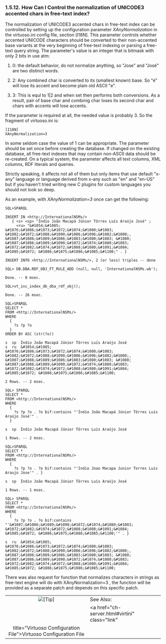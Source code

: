 <div>

<div>

<div>

<div>

### 1.5.12. How Can I Control the normalization of UNICODE3 accented chars in free-text index?

</div>

</div>

</div>

The normalization of UNICODE3 accented chars in free-text index can be
controlled by setting up the configuration parameter
<span class="emphasis">*XAnyNormalization*</span> in the virtuoso.ini
config file, section \[I18N\]. This parameter controls whether accented
UNICODE characters should be converted to their non-accented base
variants at the very beginning of free-text indexing or parsing a
free-text query string. The parameter's value is an integer that is
bitmask with only 2 bits in use atm:

<div>

1.  0: the default behavior, do not normalize anything, so "Jose" and
    "José" are two distinct words.

2.  2: Any combined char is converted to its (smallest known) base. So
    "é" will lose its accent and become plain old ASCII "e".

3.  3: This is equl to 1\|2 and when set then performs both conversions.
    As a result, pair of base char and combinig char loses its second
    char and chars with accents will lose accents.

</div>

If the parameter is required at all, the needed value is probably 3. So
the fragment of virtuoso.ini is:

``` programlisting
[I18N]
XAnyNormalization=3
```

In some seldom case the value of 1 can be appropriate. The parameter
should be set once before creating the database. If changed on the
existing database, all free-text indexes that may contain non-ASCII data
should be re-created. On a typical system, the parameter affects all
text columns, XML columns, RDF literals and queries.

Strictly speaking, it affects not all of them but only items that use
default "x-any" language or language derived from x-any such as "en" and
"en-US" but if you haven't tried writing new C plugins for custom
languages you should not look so deep.

As an example, with <span class="emphasis">*XAnyNormalization=3*</span>
once can get the following:

``` programlisting
SQL>SPARQL

INSERT IN <http://InternationalNSMs/>
   { <s> <sp> "Índio João Macapá Júnior Tôrres Luís Araújo José" ;
     <ru> "&#1054;&#1085; &#1076;&#1086;&#1073;&#1072;&#1074;&#1080;&#1083; &#1082;&#1072;&#1088;&#1090;&#1086;&#1096;&#1082;&#1080;, &#1087;&#1086;&#1089;&#1086;&#1083;&#1080;&#1083; &#1080; &#1087;&#1086;&#1089;&#1090;&#1072;&#1074;&#1080;&#1083; &#1072;&#1082;&#1074;&#1072;&#1088;&#1080;&#1091;&#1084; &#1085;&#1072; &#1086;&#1075;&#1086;&#1085;&#1100;" . }

INSERT INTO <http://InternationalNSMs/>, 2 (or less) triples -- done

SQL> DB.DBA.RDF_OBJ_FT_RULE_ADD (null, null, 'InternationalNSMs.wb');

Done. -- 0 msec.

SQL>vt_inc_index_db_dba_rdf_obj();

Done. -- 26 msec.

SQL>SPARQL
SELECT *
FROM <http://InternationalNSMs/>
WHERE
  {
    ?s ?p ?o
  }
ORDER BY ASC (str(?o))

s  sp  Índio João Macapá Júnior Tôrres Luís Araújo José
s  ru  &#1054;&#1085; &#1076;&#1086;&#1073;&#1072;&#1074;&#1080;&#1083; &#1082;&#1072;&#1088;&#1090;&#1086;&#1096;&#1082;&#1080;, &#1087;&#1086;&#1089;&#1086;&#1083;&#1080;&#1083; &#1080; &#1087;&#1086;&#1089;&#1090;&#1072;&#1074;&#1080;&#1083; &#1072;&#1082;&#1074;&#1072;&#1088;&#1080;&#1091;&#1084; &#1085;&#1072; &#1086;&#1075;&#1086;&#1085;&#1100;

2 Rows. -- 2 msec.

SQL> SPARQL
SELECT *
FROM <http://InternationalNSMs/>
WHERE
  {
    ?s ?p ?o . ?o bif:contains "'Índio João Macapá Júnior Tôrres Luís Araújo José'" .
  }

s  sp  Índio João Macapá Júnior Tôrres Luís Araújo José

1 Rows. -- 2 msec.

SQL>SPARQL
SELECT *
FROM <http://InternationalNSMs/>
WHERE
  {
    ?s ?p ?o . ?o bif:contains "'Indio Joao Macapa Junior Torres Luis Araujo Jose'" . }

s  sp  Índio João Macapá Júnior Tôrres Luís Araújo José

1 Rows. -- 1 msec.

SQL> SPARQL
SELECT *
FROM <http://InternationalNSMs/>
WHERE
  {
    ?s ?p ?o . ?o bif:contains "'&#1087;&#1086;&#1089;&#1090;&#1072;&#1074;&#1080;&#1083; &#1072;&#1082;&#1074;&#1072;&#1088;&#1080;&#1091;&#1084; &#1085;&#1072; &#1086;&#1075;&#1086;&#1085;&#1100;'" . }

s  ru  &#1054;&#1085; &#1076;&#1086;&#1073;&#1072;&#1074;&#1080;&#1083; &#1082;&#1072;&#1088;&#1090;&#1086;&#1096;&#1082;&#1080;, &#1087;&#1086;&#1089;&#1086;&#1083;&#1080;&#1083; &#1080; &#1087;&#1086;&#1089;&#1090;&#1072;&#1074;&#1080;&#1083; &#1072;&#1082;&#1074;&#1072;&#1088;&#1080;&#1091;&#1084; &#1085;&#1072; &#1086;&#1075;&#1086;&#1085;&#1100;
```

There was also request for function that normalizes characters in
strings as free-text engine will do with XAnyNormalization=3 , the
function will be provided as a separate patch and depends on this
specific patch.

<div>

|                            |                                                                     |
|:--------------------------:|:--------------------------------------------------------------------|
| ![\[Tip\]](images/tip.png) | See Also:                                                           |
|                            | <a href="ch-server.html#virtini" class="link"                       
                              title="Virtuoso Configuration File">Virtuoso Configuration File</a>  |

</div>

</div>
